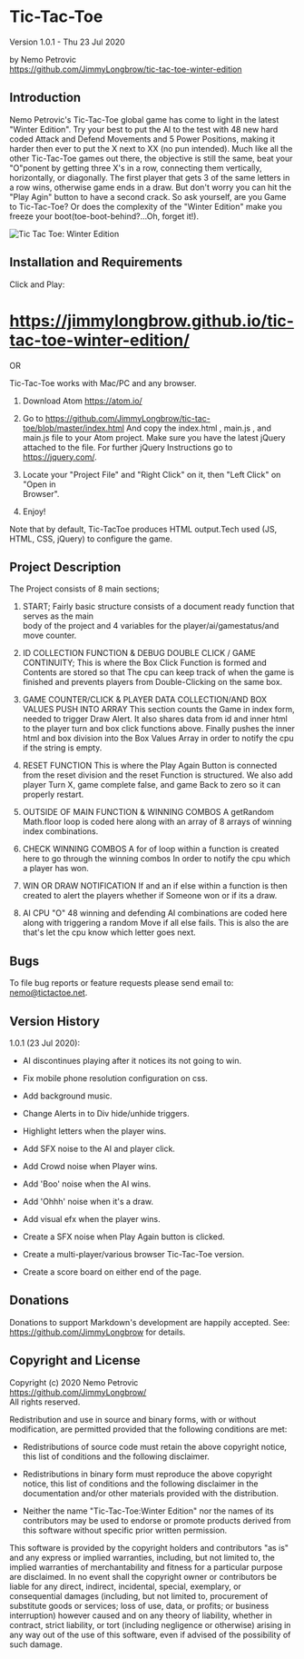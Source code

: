 Tic-Tac-Toe
===========

Version 1.0.1 - Thu 23 Jul 2020

by Nemo Petrovic  
<https://github.com/JimmyLongbrow/tic-tac-toe-winter-edition>


Introduction
------------

Nemo Petrovic's Tic-Tac-Toe global game has come to light in the latest "Winter Edition". Try your best to put the AI to the test with 48 new hard coded Attack and Defend Movements and 5 Power Positions, making it harder then ever to put the X next to XX (no pun intended). Much like all the other Tic-Tac-Toe games out there, the objective is still the same, beat your "O"ponent by getting three X's in a row, connecting them vertically, horizontally, or diagonally. The first player that gets 3 of the same letters in a row wins, otherwise game ends in a draw. But don't worry you can hit the "Play Agin" button to have a second crack. So ask yourself, are you Game to Tic-Tac-Toe? Or does the complexity of the "Winter Edition" make you freeze your boot(toe-boot-behind?...Oh, forget it!).

<img src="https://raw.githubusercontent.com/JimmyLongbrow/tic-tac-toe/master/tic-tac-toe/tictactoeWinterEdition.png" alt= "Tic Tac Toe: Winter Edition"/>

Installation and Requirements
-----------------------------

Click and Play: 
# https://jimmylongbrow.github.io/tic-tac-toe-winter-edition/

OR

Tic-Tac-Toe works with Mac/PC and any browser.

1.  Download Atom <https://atom.io/>


2.  Go to <https://github.com/JimmyLongbrow/tic-tac-toe/blob/master/index.html>
    And copy the index.html ,  main.js , and main.js file to your Atom project.
    Make sure you have the latest jQuery attached to the file. For further jQuery
    Instructions go to <https://jquery.com/>.

3.  Locate your "Project File" and "Right Click" on it, then "Left Click" on "Open in  
    Browser".

4.  Enjoy!

Note that by default, Tic-TacToe produces HTML output.Tech used (JS, HTML, CSS, jQuery) to configure the game.


Project Description
-------------------

The Project consists of 8 main sections;

1.  START;
    Fairly basic structure consists of a document ready function that serves as the main      
    body of the project and 4 variables for the player/ai/gamestatus/and move counter.



2.  ID COLLECTION FUNCTION & DEBUG DOUBLE CLICK / GAME CONTINUITY;
    This is where the Box Click Function is formed and Contents are stored so that
    The cpu can keep track of when the game is finished and prevents players from
    Double-Clicking on the same box.


3.  GAME COUNTER/CLICK & PLAYER DATA COLLECTION/AND BOX VALUES PUSH INTO ARRAY
    This section counts the Game in index form, needed to trigger Draw Alert.
    It also shares data from id and inner html to the player turn and box click
    functions above. Finally pushes the inner html and box division into the Box Values
    Array in order to notify the cpu if the string is empty.    


4.  RESET FUNCTION
    This is where the Play Again Button is connected from the reset division and the reset
    Function is structured. We also add player Turn X, game complete false, and game
    Back to zero so it can properly restart.


5.  OUTSIDE OF MAIN FUNCTION & WINNING COMBOS
    A getRandom Math.floor loop is coded here along with an array of 8 arrays of winning
    index combinations.


6.  CHECK WINNING COMBOS
    A for of loop within a function is created here to go through the winning combos
    In order to notify the cpu which a player has won.

7.  WIN OR DRAW NOTIFICATION
    If and an if else within a function is then created to alert the players whether if
    Someone won or if its a draw.

8.  AI CPU "O"
    48 winning and defending AI combinations are coded here along with triggering a random
    Move if all else fails. This is also the are that's let the cpu know which letter goes
    next.



Bugs
----

To file bug reports or feature requests please send email to:
<nemo@tictactoe.net>.



Version History
---------------

1.0.1 (23 Jul 2020):

+	AI discontinues playing after it notices its not going to win.

+	Fix mobile phone resolution configuration on css.

+	Add background music.

+	Change Alerts in to Div hide/unhide triggers.

+	Highlight letters when the player wins.

+	Add SFX noise to the AI and player click.

+	Add Crowd noise when Player wins.

+	Add 'Boo' noise when the AI wins.

+	Add 'Ohhh' noise when it's a draw.

+	Add visual efx when the player wins.

+	Create a SFX noise when Play Again button is clicked.

+	Create a multi-player/various browser Tic-Tac-Toe version.

+	Create a score board on either end of the page.


Donations
---------

Donations to support Markdown's development are happily accepted. See:
<https://github.com/JimmyLongbrow> for details.



Copyright and License
---------------------

Copyright (c) 2020 Nemo Petrovic   
<https://github.com/JimmyLongbrow/>   
All rights reserved.

Redistribution and use in source and binary forms, with or without
modification, are permitted provided that the following conditions are
met:

* Redistributions of source code must retain the above copyright notice,
  this list of conditions and the following disclaimer.

* Redistributions in binary form must reproduce the above copyright
  notice, this list of conditions and the following disclaimer in the
  documentation and/or other materials provided with the distribution.

* Neither the name "Tic-Tac-Toe:Winter Edition" nor the names of its contributors may
  be used to endorse or promote products derived from this software
  without specific prior written permission.

This software is provided by the copyright holders and contributors "as
is" and any express or implied warranties, including, but not limited
to, the implied warranties of merchantability and fitness for a
particular purpose are disclaimed. In no event shall the copyright owner
or contributors be liable for any direct, indirect, incidental, special,
exemplary, or consequential damages (including, but not limited to,
procurement of substitute goods or services; loss of use, data, or
profits; or business interruption) however caused and on any theory of
liability, whether in contract, strict liability, or tort (including
negligence or otherwise) arising in any way out of the use of this
software, even if advised of the possibility of such damage.
